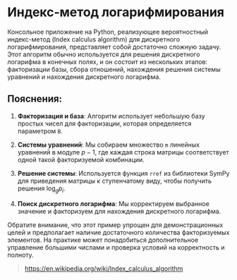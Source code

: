 # Индекс-метод логарифмирования

Консольное приложение на Python, реализующее вероятностный индекс-метод (Index calculus algorithm) для дискретного логарифмирования, представляет собой достаточно сложную задачу. Этот алгоритм обычно используется для решения дискретного логарифма в конечных полях, и он состоит из нескольких этапов: факторизации базы, сбора отношений, нахождения решения системы уравнений и нахождения дискретного логарифма.

## Пояснения:

1. **Факторизация и база**: Алгоритм использует небольшую базу простых чисел для факторизации, которая определяется параметром `B`.

2. **Системы уравнений**: Мы собираем множество `m` линейных уравнений в модуле $p-1$, где каждая строка матрицы соответствует одной такой факторизуемой комбинации.

3. **Решение системы**: Используется функция `rref` из библиотеки SymPy для приведения матрицы к ступенчатому виду, чтобы получить решения $\log_g p_i$.

4. **Поиск дискретного логарифма**: Мы корректируем выбранное значение и факторизуем для нахождения дискретного логарифма.

Обратите внимание, что этот пример упрощен для демонстрационных целей и предполагает наличие достаточного количества факторизуемых элементов. На практике может понадобиться дополнительное управление большими числами и проверка условий на корректность и полноту.

> https://en.wikipedia.org/wiki/Index_calculus_algorithm
